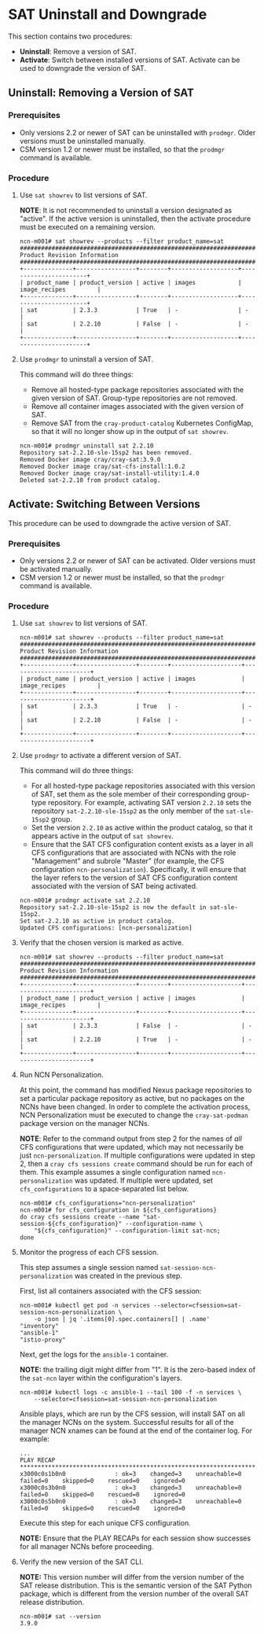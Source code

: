 # SAT Uninstall and Downgrade

This section contains two procedures:

- **Uninstall**: Remove a version of SAT.
- **Activate**: Switch between installed versions of SAT. Activate can be used to downgrade the version of SAT.

## Uninstall: Removing a Version of SAT

### Prerequisites

- Only versions 2.2 or newer of SAT can be uninstalled with `prodmgr`. Older versions must be uninstalled manually.
- CSM version 1.2 or newer must be installed, so that the `prodmgr` command is available.

### Procedure

1. Use `sat showrev` to list versions of SAT.

    **NOTE**: It is not recommended to uninstall a version designated as "active".
    If the active version is uninstalled, then the activate procedure must be executed
    on a remaining version.

    ```screen
    ncn-m001# sat showrev --products --filter product_name=sat
    ###############################################################################
    Product Revision Information
    ###############################################################################
    +--------------+-----------------+--------+-------------------+-----------------------+
    | product_name | product_version | active | images            | image_recipes         |
    +--------------+-----------------+--------+-------------------+-----------------------+
    | sat          | 2.3.3           | True   | -                 | -                     |
    | sat          | 2.2.10          | False  | -                 | -                     |
    +--------------+-----------------+--------+-------------------+-----------------------+
    ```

1. Use `prodmgr` to uninstall a version of SAT.

    This command will do three things:

    - Remove all hosted-type package repositories associated with the given version of SAT. Group-type
      repositories are not removed.
    - Remove all container images associated with the given version of SAT.
    - Remove SAT from the `cray-product-catalog` Kubernetes ConfigMap, so that it will no longer show up
      in the output of `sat showrev`.

    ```screen
    ncn-m001# prodmgr uninstall sat 2.2.10
    Repository sat-2.2.10-sle-15sp2 has been removed.
    Removed Docker image cray/cray-sat:3.9.0
    Removed Docker image cray/sat-cfs-install:1.0.2
    Removed Docker image cray/sat-install-utility:1.4.0
    Deleted sat-2.2.10 from product catalog.
    ```

## Activate: Switching Between Versions

This procedure can be used to downgrade the active version of SAT.

### Prerequisites

- Only versions 2.2 or newer of SAT can be activated. Older versions must be activated manually.
- CSM version 1.2 or newer must be installed, so that the `prodmgr` command is available.

### Procedure

1. Use `sat showrev` to list versions of SAT.

    ```screen
    ncn-m001# sat showrev --products --filter product_name=sat
    ###############################################################################
    Product Revision Information
    ###############################################################################
    +--------------+-----------------+--------+--------------------+-----------------------+
    | product_name | product_version | active | images             | image_recipes         |
    +--------------+-----------------+--------+--------------------+-----------------------+
    | sat          | 2.3.3           | True   | -                  | -                     |
    | sat          | 2.2.10          | False  | -                  | -                     |
    +--------------+-----------------+--------+--------------------+-----------------------+
    ```

1. Use `prodmgr` to activate a different version of SAT.

    This command will do three things:

    - For all hosted-type package repositories associated with this version of SAT, set them as the sole member
      of their corresponding group-type repository. For example, activating SAT version `2.2.10`
      sets the repository `sat-2.2.10-sle-15sp2` as the only member of the `sat-sle-15sp2` group.
    - Set the version `2.2.10` as active within the product catalog, so that it appears active in the output of
      `sat showrev`.
    - Ensure that the SAT CFS configuration content exists as a layer in all CFS configurations that are
      associated with NCNs with the role "Management" and subrole "Master" (for example, the CFS configuration
      `ncn-personalization`). Specifically, it will ensure that the layer refers to the version of SAT CFS
      configuration content associated with the version of SAT being activated.

    ```screen
    ncn-m001# prodmgr activate sat 2.2.10
    Repository sat-2.2.10-sle-15sp2 is now the default in sat-sle-15sp2.
    Set sat-2.2.10 as active in product catalog.
    Updated CFS configurations: [ncn-personalization]
    ```

1. Verify that the chosen version is marked as active.

    ```screen
    ncn-m001# sat showrev --products --filter product_name=sat
    ###############################################################################
    Product Revision Information
    ###############################################################################
    +--------------+-----------------+--------+--------------------+-----------------------+
    | product_name | product_version | active | images             | image_recipes         |
    +--------------+-----------------+--------+--------------------+-----------------------+
    | sat          | 2.3.3           | False  | -                  | -                     |
    | sat          | 2.2.10          | True   | -                  | -                     |
    +--------------+-----------------+--------+--------------------+-----------------------+
    ```

1. Run NCN Personalization.

    At this point, the command has modified Nexus package repositories to set a particular package repository
    as active, but no packages on the NCNs have been changed. In order to complete the activation process,
    NCN Personalization must be executed to change the `cray-sat-podman` package version on the manager NCNs.

    **NOTE**: Refer to the command output from step 2 for the names of *all* CFS configurations that were updated,
    which may not necessarily be just `ncn-personalization`. If multiple configurations were updated in step 2, then
    a `cray cfs sessions create` command should be run for each of them. This example assumes a single configuration
    named `ncn-personalization` was updated. If multiple were updated, set `cfs_configurations` to a space-separated
    list below.

    ```screen
    ncn-m001# cfs_configurations="ncn-personalization"
    ncn-m001# for cfs_configuration in ${cfs_configurations}
    do cray cfs sessions create --name "sat-session-${cfs_configuration}" --configuration-name \
        "${cfs_configuration}" --configuration-limit sat-ncn;
    done
    ```

1. Monitor the progress of each CFS session.

    This step assumes a single session named `sat-session-ncn-personalization` was created in the previous step.

    First, list all containers associated with the CFS session:

    ```screen
    ncn-m001# kubectl get pod -n services --selector=cfsession=sat-session-ncn-personalization \
        -o json | jq '.items[0].spec.containers[] | .name'
    "inventory"
    "ansible-1"
    "istio-proxy"
    ```

    Next, get the logs for the `ansible-1` container.

    **NOTE:** the trailing digit might differ from "1". It is the zero-based
    index of the `sat-ncn` layer within the configuration's layers.

    ```screen
    ncn-m001# kubectl logs -c ansible-1 --tail 100 -f -n services \
        --selector=cfsession=sat-session-ncn-personalization
    ```

    Ansible plays, which are run by the CFS session, will install SAT on all the
    manager NCNs on the system. Successful results for all of the manager NCN xnames
    can be found at the end of the container log. For example:

    ```screen
    ...
    PLAY RECAP *********************************************************************
    x3000c0s1b0n0              : ok=3    changed=3    unreachable=0    failed=0    skipped=0    rescued=0    ignored=0
    x3000c0s3b0n0              : ok=3    changed=3    unreachable=0    failed=0    skipped=0    rescued=0    ignored=0
    x3000c0s5b0n0              : ok=3    changed=3    unreachable=0    failed=0    skipped=0    rescued=0    ignored=0
    ```

    Execute this step for each unique CFS configuration.

    **NOTE:** Ensure that the PLAY RECAPs for each session show successes for all
    manager NCNs before proceeding.

1. Verify the new version of the SAT CLI.

    **NOTE:** This version number will differ from the version number of the SAT
    release distribution. This is the semantic version of the SAT Python package,
    which is different from the version number of the overall SAT release distribution.

    ```screen
    ncn-m001# sat --version
    3.9.0
    ```
